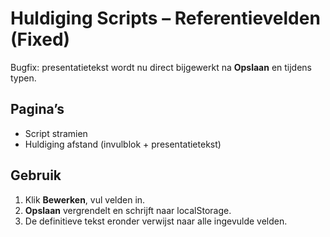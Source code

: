 # Huldiging Scripts – Referentievelden (Fixed)

Bugfix: presentatietekst wordt nu direct bijgewerkt na **Opslaan** en tijdens typen.

## Pagina’s
- Script stramien
- Huldiging afstand (invulblok + presentatietekst)

## Gebruik
1. Klik **Bewerken**, vul velden in.
2. **Opslaan** vergrendelt en schrijft naar localStorage.
3. De definitieve tekst eronder verwijst naar alle ingevulde velden.